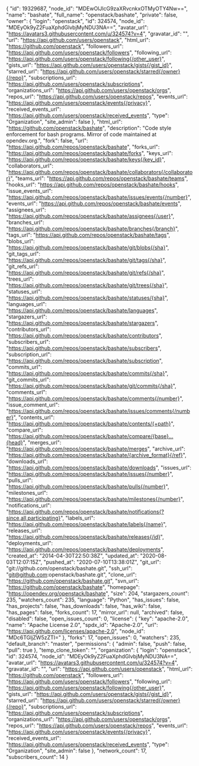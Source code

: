 {
  "id": 19329687,
  "node_id": "MDEwOlJlcG9zaXRvcnkxOTMyOTY4Nw==",
  "name": "bashate",
  "full_name": "openstack/bashate",
  "private": false,
  "owner": {
    "login": "openstack",
    "id": 324574,
    "node_id": "MDEyOk9yZ2FuaXphdGlvbjMyNDU3NA==",
    "avatar_url": "https://avatars3.githubusercontent.com/u/324574?v=4",
    "gravatar_id": "",
    "url": "https://api.github.com/users/openstack",
    "html_url": "https://github.com/openstack",
    "followers_url": "https://api.github.com/users/openstack/followers",
    "following_url": "https://api.github.com/users/openstack/following{/other_user}",
    "gists_url": "https://api.github.com/users/openstack/gists{/gist_id}",
    "starred_url": "https://api.github.com/users/openstack/starred{/owner}{/repo}",
    "subscriptions_url": "https://api.github.com/users/openstack/subscriptions",
    "organizations_url": "https://api.github.com/users/openstack/orgs",
    "repos_url": "https://api.github.com/users/openstack/repos",
    "events_url": "https://api.github.com/users/openstack/events{/privacy}",
    "received_events_url": "https://api.github.com/users/openstack/received_events",
    "type": "Organization",
    "site_admin": false
  },
  "html_url": "https://github.com/openstack/bashate",
  "description": "Code style enforcement for bash programs. Mirror of code maintained at opendev.org.",
  "fork": false,
  "url": "https://api.github.com/repos/openstack/bashate",
  "forks_url": "https://api.github.com/repos/openstack/bashate/forks",
  "keys_url": "https://api.github.com/repos/openstack/bashate/keys{/key_id}",
  "collaborators_url": "https://api.github.com/repos/openstack/bashate/collaborators{/collaborator}",
  "teams_url": "https://api.github.com/repos/openstack/bashate/teams",
  "hooks_url": "https://api.github.com/repos/openstack/bashate/hooks",
  "issue_events_url": "https://api.github.com/repos/openstack/bashate/issues/events{/number}",
  "events_url": "https://api.github.com/repos/openstack/bashate/events",
  "assignees_url": "https://api.github.com/repos/openstack/bashate/assignees{/user}",
  "branches_url": "https://api.github.com/repos/openstack/bashate/branches{/branch}",
  "tags_url": "https://api.github.com/repos/openstack/bashate/tags",
  "blobs_url": "https://api.github.com/repos/openstack/bashate/git/blobs{/sha}",
  "git_tags_url": "https://api.github.com/repos/openstack/bashate/git/tags{/sha}",
  "git_refs_url": "https://api.github.com/repos/openstack/bashate/git/refs{/sha}",
  "trees_url": "https://api.github.com/repos/openstack/bashate/git/trees{/sha}",
  "statuses_url": "https://api.github.com/repos/openstack/bashate/statuses/{sha}",
  "languages_url": "https://api.github.com/repos/openstack/bashate/languages",
  "stargazers_url": "https://api.github.com/repos/openstack/bashate/stargazers",
  "contributors_url": "https://api.github.com/repos/openstack/bashate/contributors",
  "subscribers_url": "https://api.github.com/repos/openstack/bashate/subscribers",
  "subscription_url": "https://api.github.com/repos/openstack/bashate/subscription",
  "commits_url": "https://api.github.com/repos/openstack/bashate/commits{/sha}",
  "git_commits_url": "https://api.github.com/repos/openstack/bashate/git/commits{/sha}",
  "comments_url": "https://api.github.com/repos/openstack/bashate/comments{/number}",
  "issue_comment_url": "https://api.github.com/repos/openstack/bashate/issues/comments{/number}",
  "contents_url": "https://api.github.com/repos/openstack/bashate/contents/{+path}",
  "compare_url": "https://api.github.com/repos/openstack/bashate/compare/{base}...{head}",
  "merges_url": "https://api.github.com/repos/openstack/bashate/merges",
  "archive_url": "https://api.github.com/repos/openstack/bashate/{archive_format}{/ref}",
  "downloads_url": "https://api.github.com/repos/openstack/bashate/downloads",
  "issues_url": "https://api.github.com/repos/openstack/bashate/issues{/number}",
  "pulls_url": "https://api.github.com/repos/openstack/bashate/pulls{/number}",
  "milestones_url": "https://api.github.com/repos/openstack/bashate/milestones{/number}",
  "notifications_url": "https://api.github.com/repos/openstack/bashate/notifications{?since,all,participating}",
  "labels_url": "https://api.github.com/repos/openstack/bashate/labels{/name}",
  "releases_url": "https://api.github.com/repos/openstack/bashate/releases{/id}",
  "deployments_url": "https://api.github.com/repos/openstack/bashate/deployments",
  "created_at": "2014-04-30T22:50:38Z",
  "updated_at": "2020-08-03T12:07:15Z",
  "pushed_at": "2020-07-10T13:38:01Z",
  "git_url": "git://github.com/openstack/bashate.git",
  "ssh_url": "git@github.com:openstack/bashate.git",
  "clone_url": "https://github.com/openstack/bashate.git",
  "svn_url": "https://github.com/openstack/bashate",
  "homepage": "https://opendev.org/openstack/bashate",
  "size": 204,
  "stargazers_count": 235,
  "watchers_count": 235,
  "language": "Python",
  "has_issues": false,
  "has_projects": false,
  "has_downloads": false,
  "has_wiki": false,
  "has_pages": false,
  "forks_count": 17,
  "mirror_url": null,
  "archived": false,
  "disabled": false,
  "open_issues_count": 0,
  "license": {
    "key": "apache-2.0",
    "name": "Apache License 2.0",
    "spdx_id": "Apache-2.0",
    "url": "https://api.github.com/licenses/apache-2.0",
    "node_id": "MDc6TGljZW5zZTI="
  },
  "forks": 17,
  "open_issues": 0,
  "watchers": 235,
  "default_branch": "master",
  "permissions": {
    "admin": false,
    "push": false,
    "pull": true
  },
  "temp_clone_token": "",
  "organization": {
    "login": "openstack",
    "id": 324574,
    "node_id": "MDEyOk9yZ2FuaXphdGlvbjMyNDU3NA==",
    "avatar_url": "https://avatars3.githubusercontent.com/u/324574?v=4",
    "gravatar_id": "",
    "url": "https://api.github.com/users/openstack",
    "html_url": "https://github.com/openstack",
    "followers_url": "https://api.github.com/users/openstack/followers",
    "following_url": "https://api.github.com/users/openstack/following{/other_user}",
    "gists_url": "https://api.github.com/users/openstack/gists{/gist_id}",
    "starred_url": "https://api.github.com/users/openstack/starred{/owner}{/repo}",
    "subscriptions_url": "https://api.github.com/users/openstack/subscriptions",
    "organizations_url": "https://api.github.com/users/openstack/orgs",
    "repos_url": "https://api.github.com/users/openstack/repos",
    "events_url": "https://api.github.com/users/openstack/events{/privacy}",
    "received_events_url": "https://api.github.com/users/openstack/received_events",
    "type": "Organization",
    "site_admin": false
  },
  "network_count": 17,
  "subscribers_count": 14
}
